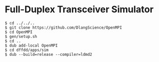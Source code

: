 # Full-Duplex Transceiver Simulator

~~~~~~
$ cd ../../..
$ git clone https://github.com/DlangScience/OpenMPI
$ cd OpenMPI
$ gen/setup.sh
$ cd ..
$ dub add-local OpenMPI
$ cd dffdd/apps/sim
$ dub --build=release --compiler=ldmd2
~~~~~~
